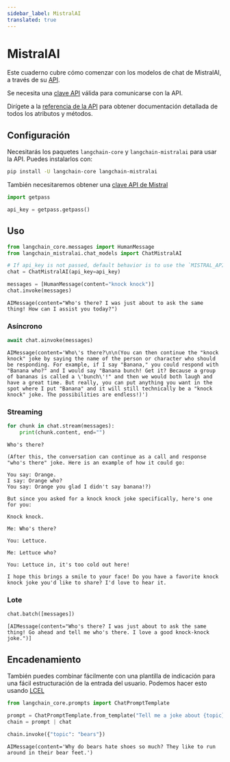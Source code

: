 ```yaml
---
sidebar_label: MistralAI
translated: true
---
```


# MistralAI

Este cuaderno cubre cómo comenzar con los modelos de chat de MistralAI, a través de su [API](https://docs.mistral.ai/api/).

Se necesita una [clave API](https://console.mistral.ai/users/api-keys/) válida para comunicarse con la API.

Dirígete a la [referencia de la API](https://api.python.langchain.com/en/latest/chat_models/langchain_mistralai.chat_models.ChatMistralAI.html) para obtener documentación detallada de todos los atributos y métodos.

## Configuración

Necesitarás los paquetes `langchain-core` y `langchain-mistralai` para usar la API. Puedes instalarlos con:

```bash
pip install -U langchain-core langchain-mistralai
```

También necesitaremos obtener una [clave API de Mistral](https://console.mistral.ai/users/api-keys/)

```python
import getpass

api_key = getpass.getpass()
```

## Uso

```python
from langchain_core.messages import HumanMessage
from langchain_mistralai.chat_models import ChatMistralAI
```

```python
# If api_key is not passed, default behavior is to use the `MISTRAL_API_KEY` environment variable.
chat = ChatMistralAI(api_key=api_key)
```

```python
messages = [HumanMessage(content="knock knock")]
chat.invoke(messages)
```

```output
AIMessage(content="Who's there? I was just about to ask the same thing! How can I assist you today?")
```

### Asíncrono

```python
await chat.ainvoke(messages)
```

```output
AIMessage(content='Who\'s there?\n\n(You can then continue the "knock knock" joke by saying the name of the person or character who should be responding. For example, if I say "Banana," you could respond with "Banana who?" and I would say "Banana bunch! Get it? Because a group of bananas is called a \'bunch\'!" and then we would both laugh and have a great time. But really, you can put anything you want in the spot where I put "Banana" and it will still technically be a "knock knock" joke. The possibilities are endless!)')
```

### Streaming

```python
for chunk in chat.stream(messages):
    print(chunk.content, end="")
```

```output
Who's there?

(After this, the conversation can continue as a call and response "who's there" joke. Here is an example of how it could go:

You say: Orange.
I say: Orange who?
You say: Orange you glad I didn't say banana!?)

But since you asked for a knock knock joke specifically, here's one for you:

Knock knock.

Me: Who's there?

You: Lettuce.

Me: Lettuce who?

You: Lettuce in, it's too cold out here!

I hope this brings a smile to your face! Do you have a favorite knock knock joke you'd like to share? I'd love to hear it.
```

### Lote

```python
chat.batch([messages])
```

```output
[AIMessage(content="Who's there? I was just about to ask the same thing! Go ahead and tell me who's there. I love a good knock-knock joke.")]
```

## Encadenamiento

También puedes combinar fácilmente con una plantilla de indicación para una fácil estructuración de la entrada del usuario. Podemos hacer esto usando [LCEL](/docs/expression_language)

```python
from langchain_core.prompts import ChatPromptTemplate

prompt = ChatPromptTemplate.from_template("Tell me a joke about {topic}")
chain = prompt | chat
```

```python
chain.invoke({"topic": "bears"})
```

```output
AIMessage(content='Why do bears hate shoes so much? They like to run around in their bear feet.')
```
